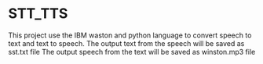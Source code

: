 # STT_TTS
This project use the IBM waston and python language to convert speech to text and text to speech. 
The output text from the speech will be saved as sst.txt file
The output speech from the text will be saved as winston.mp3 file
